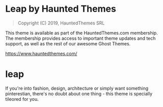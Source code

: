 Leap by Haunted Themes
============================

> Copyright (C) 2019, HauntedThemes SRL

This theme is available as part of the HauntedThemes.com membership. The membership provides
access to important theme updates and tech support, as well as the rest of 
our awesome Ghost Themes.

https://www.hauntedthemes.com/

# leap
If you're into fashion, design, architecture or simply want something pinterestian, there's no doubt about one thing - this theme is specially tileored for you.